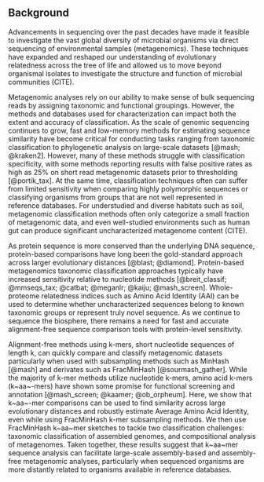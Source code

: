 ## Background

Advancements in sequencing over the past decades have made it feasible to investigate the vast global diversity of microbial organisms via direct sequencing of environmental samples (metagenomics). These techniques have expanded and reshaped our understanding of evolutionary relatedness across the tree of life and allowed us to move beyond organismal isolates to investigate the structure and function of microbial communities (CITE).

Metagenomic analyses rely on our ability to make sense of bulk sequencing reads by assigning taxonomic and functional groupings.
However, the methods and databases used for characterization can impact both the extent and accuracy of classification.
As the scale of genomic sequencing continues to grow, fast and low-memory methods for estimating sequence similarity have become critical for conducting tasks ranging from taxonomic classification to phylogenetic analysis on large-scale datasets [@mash; @kraken2].
However, many of these methods struggle with classification specificity, with some methods reporting results with false positive rates as high as 25% on short read metagenomic datasets prior to thresholding [@portik_tax].
At the same time, classification techniques often can suffer from limited sensitivity when comparing highly polymorphic sequences or classifying organisms from groups that are not well represented in reference databases.
For understudied and diverse habitats such as soil, metagenomic classification methods often only categorize a small fraction of metagenomic data, and even well-studied environments such as human gut can produce significant uncharacterized metagenome content (CITE).

As protein sequence is more conserved than the underlying DNA sequence, protein-based comparisons have long been the gold-standard approach across larger evolutionary distances [@blast; @diamond].
Protein-based metagenomics taxonomic classification approaches typically have increased sensitivity relative to nucleotide methods [@breit_classif; @mmseqs_tax; @catbat; @meganlr; @kaiju; @mash_screen].
Whole-proteome relatedness indices such as Amino Acid Identity (AAI) can be used to determine whether uncharacterized sequences belong to known taxonomic groups or represent truly novel sequence.
As we continue to sequence the biosphere, there remains a need for fast and accurate alignment-free sequence comparison tools with protein-level sensitivity.

Alignment-free methods using k-mers, short nucleotide sequences of length k, can quickly compare and classify metagenomic datasets particularly when used with subsampling methods such as MinHash [@mash] and derivates such as FracMinHash [@sourmash_gather].
While the majority of k-mer methods utilize nucleotide k-mers, amino acid k-mers (k~aa~-mers) have shown some promise for functional screening and annotation [@mash_screen; @kaamer; @ob_orpheum].
Here, we show that k~aa~-mer comparisons can be used to find similarity across large evolutionary distances and robustly estimate Average Amino Acid Identity, even while using FracMinHash k-mer subsampling methods.
We then use FracMinHash k~aa~mer sketches to tackle two classification challenges: taxonomic classification of assembled genomes, and compositional analysis of metagenomes.
Taken together, these results suggest that k~aa~mer sequence analysis can facilitate large-scale assembly-based and assembly-free metagenomic analyses, particularly when sequenced organisms are more distantly related to organisms available in reference databases.


<!---
We demonstrate that FracMinHash Containment estimates can robustly estimate Average Amino Acid Identity across a range of evolutionary distances.
We use FracMinhash subsampling to facilitate conducting these comparisons at scale [@sourmash_gather].
, including Average Amino Acid Identity (AAI) estimation and taxonomic classification.
Metagenomic classification methods often only categorize a small fraction of metagenomic data from understudied and diverse habitats such as soil, and even well-studied environments such as human gut can produce significant uncharacterized metagenome content.
**Taxonomic Classification -- current approaches + issues**
Using these protein FracMinHashes with protein containment searches, we can conduct taxonomic classification on both assembled genomes and raw metagenome samples.
Recently, [@sourmash_gather] leveraged containment analysis with a "minimum metagenome cover" approach to find the best set of reference genomes that cover the metagenome sequence.
Here, we use this minimum set cover approach with protein FracMinHash to directly classify raw metagenome reads and to classify assembled genomes/proteomes.
..discuss min-set-cov /gather

BLASTX-style classification -- proteins increase sensitivity.
- Kaiju[@doi:10.1038/ncomms11257] uses protein-level metagenomic classification using 6-frame translation, though Kaiju uses a seed-extend approach to generate protein alignments (minimum match length 11aa), rather than a purely k-mer based approach.
- sensitivity/specificity tradeoff -- longer matches (minimum match length 11 instead of 12 for MEM yielded larger gains in sensitivity for a relatively small(er) loss in precision).
- MEGAN-Prot (uses DIAMOND) [@doi:10.1002/cpz1.59] uses a BLASTX style approach
- review incl. protein methods [@doi:10.1093/bib/bbx120]

struggle on both fronts -- too much data, still many things that are far from reference sequences

While many methods provide a annotations linked to individual sequencing reads, in many cases, researchers are 
#### Notes
While ANI has emerged as the most widely-accepted method for delimiting species boundaries, AAI thresholds have been proposed for distinguishing higher taxonomic ranks [@genomic_std; @doi:10.1016/j.mib.2007.08.006; @doi:10.1038/ismej.2017.113].
- AAI::phylogeny https://www.ncbi.nlm.nih.gov/pmc/articles/PMC1236649/
Unused
Alignment-based estimates can fail at larger evolutionary distances.
 rRNA amplicon surveys may underestimate bacterial diversity [@doi:10.1128/AEM.00014-18].

 , using genomes within the GTDB taxonomy as benchmarking test set.

We extend FracMinHash distance estimation to protein k-mers and demonstrate distance estimation across related genomes using the GTDB taxonomy.
FracMinHash containment estimates work well for genome pairs of varying lengths and for compositional analysis of metagenome samples.

FracMinHash sketches can be used for robust assembly and alignment-free pairwise relatedness estimation that can be used on sequences separated by a wide range of evolutionary distances.

Here, we demonstrate that the utility of FracMinHash protein containment, both used directly and a an approximation of ANI and AAI, for taxonomic classification and phylogenomic reconstruction for species across the tree of life.

--->

